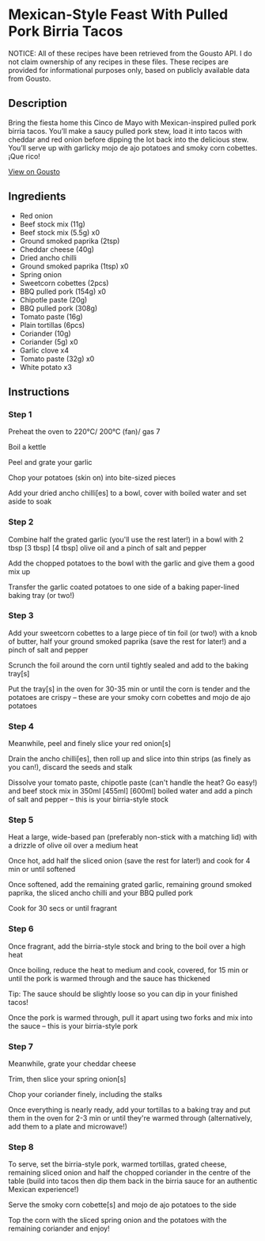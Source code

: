 # Mexican-Style Feast With Pulled Pork Birria Tacos

NOTICE: All of these recipes have been retrieved from the Gousto API. I do not claim ownership of any recipes in these files. These recipes are provided for informational purposes only, based on publicly available data from Gousto.

## Description

Bring the fiesta home this Cinco de Mayo with Mexican-inspired pulled pork birria tacos. You’ll make a saucy pulled pork stew, load it into tacos with cheddar and red onion before dipping the lot back into the delicious stew. You’ll serve up with garlicky mojo de ajo potatoes and smoky corn cobettes. ¡Que rico!

[View on Gousto](https://www.gousto.co.uk/recipes/cookbook/mexican-feast-with-pulled-pork-birria-tacos)

## Ingredients

- Red onion
- Beef stock mix (11g)
- Beef stock mix (5.5g) x0
- Ground smoked paprika (2tsp)
- Cheddar cheese (40g)
- Dried ancho chilli
- Ground smoked paprika (1tsp) x0
- Spring onion
- Sweetcorn cobettes (2pcs)
- BBQ pulled pork (154g) x0
- Chipotle paste (20g)
- BBQ pulled pork (308g)
- Tomato paste (16g)
- Plain tortillas (6pcs)
- Coriander (10g)
- Coriander (5g) x0
- Garlic clove x4
- Tomato paste (32g) x0
- White potato x3

## Instructions


### Step 1

Preheat the oven to 220°C/ 200°C (fan)/ gas 7

Boil a kettle

Peel and grate your garlic

Chop your potatoes (skin on) into bite-sized pieces

Add your dried ancho chilli[es] to a bowl, cover with boiled water and set aside to soak


### Step 2

Combine half the grated garlic (you'll use the rest later!) in a bowl with 2 tbsp <span class="text-purple">[3 tbsp]</span> <span class="text-danger">[4 tbsp] </span>olive oil and a pinch of salt and pepper

Add the chopped potatoes to the bowl with the garlic and give them a good mix up

Transfer the garlic coated potatoes to one side of a baking paper-lined baking tray (or two!)


### Step 3

Add your sweetcorn cobettes to a large piece of tin foil (or two!) with a knob of butter, half your ground smoked paprika (save the rest for later!) and a pinch of salt and pepper

Scrunch the foil around the corn until tightly sealed and add to the baking tray[s]

Put the tray[s] in the oven for 30-35 min or until the corn is tender and the potatoes are crispy – these are your smoky corn cobettes and mojo de ajo potatoes


### Step 4

Meanwhile, peel and finely slice your red onion[s]

Drain the ancho chilli[es], then roll up and slice into thin strips (as finely as you can!), discard the seeds and stalk

Dissolve your tomato paste, chipotle paste (can't handle the heat? Go easy!) and beef stock mix in 350ml<span class="text-purple"> [455ml]</span> <span class="text-danger">[600ml]</span> boiled water and add a pinch of salt and pepper – this is your birria-style stock


### Step 5

Heat a large, wide-based pan (preferably non-stick with a matching lid) with a drizzle of olive oil over a medium heat

Once hot, add half the sliced onion (save the rest for later!) and cook for 4 min or until softened

Once softened, add the remaining grated garlic, remaining ground smoked paprika, the sliced ancho chilli and your BBQ pulled pork

Cook for 30 secs or until fragrant


### Step 6

Once fragrant, add the birria-style stock and bring to the boil over a high heat

Once boiling, reduce the heat to medium and cook, covered, for 15 min or until the pork is warmed through and the sauce has thickened

Tip: The sauce should be slightly loose so you can dip in your finished tacos!

Once the pork is warmed through, pull it apart using two forks and mix into the sauce – this is your birria-style pork


### Step 7

Meanwhile, grate your cheddar cheese

Trim, then slice your spring onion[s]

Chop your coriander finely, including the stalks

Once everything is nearly ready, add your tortillas to a baking tray and put them in the oven for 2-3 min or until they're warmed through (alternatively, add them to a plate and microwave!)

### Step 8

To serve, set the birria-style pork, warmed tortillas, grated cheese, remaining sliced onion and half the chopped coriander in the centre of the table (build into tacos then dip them back in the birria sauce for an authentic Mexican experience!)

Serve the smoky corn cobette[s] and mojo de ajo potatoes to the side

Top the corn with the sliced spring onion and the potatoes with the remaining coriander and enjoy!

